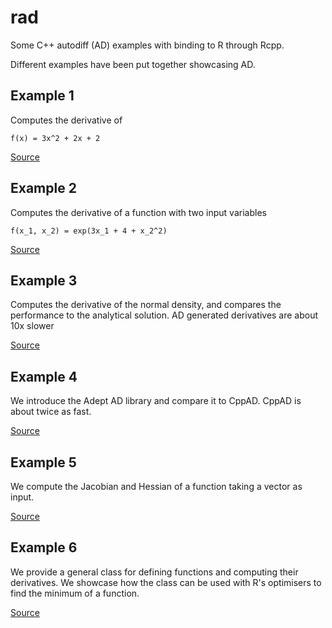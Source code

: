 # rad

Some C++ autodiff (AD) examples with binding to R through Rcpp. 

Different examples have been put together showcasing AD. 

## Example 1

Computes the derivative of

```
f(x) = 3x^2 + 2x + 2
```

[Source](./src/example_1.cpp)


## Example 2

Computes the derivative of a function with two input variables

```
f(x_1, x_2) = exp(3x_1 + 4 + x_2^2)
```

[Source](./src/example_2.cpp)

## Example 3

Computes the derivative of the normal density, and compares the performance to the analytical solution. AD generated derivatives are about 10x slower

[Source](./src/example_3.cpp)

## Example 4

We introduce the Adept AD library and compare it to CppAD. CppAD is about twice as fast.

[Source](./src/example_4.cpp)


## Example 5 

We compute the Jacobian and Hessian of a function taking a vector as input.

[Source](./src/example_5.cpp)


## Example 6

We provide a general class for defining functions and computing their derivatives. We showcase how the class can be used with R's optimisers to find the minimum of a function.

[Source](./src/example_6.cpp)

